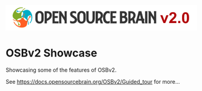 
![OSBv2.png](https://github.com/OpenSourceBrain/OSBv2_Showcase/raw/main/images/OSBv2.png)

# OSBv2 Showcase

Showcasing some of the features of OSBv2.

See https://docs.opensourcebrain.org/OSBv2/Guided_tour for more...
